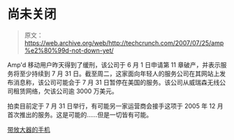 # 尚未关闭

> 原文：<https://web.archive.org/web/http://techcrunch.com/2007/07/25/amp%e2%80%99d-not-down-yet/>

Amp'd 移动用户昨天得到了缓刑，该公司于 6 月 1 日申请第 11 章破产，并表示服务将至少持续到 7 月 31 日。截至周二，这家面向年轻人的服务公司在其网站上发布消息称，该公司可能会于 7 月 31 日暂停在美国的服务。该公司从威瑞森无线公司租赁网络，欠该公司逾 3000 万美元。

拍卖目前定于 7 月 31 日举行，有可能另一家运营商会接手这项于 2005 年 12 月首次推出的服务。这是可能的……但是一切皆有可能。

[带放大器的手机](https://web.archive.org/web/20150522112114/http://www.ampd.com/)